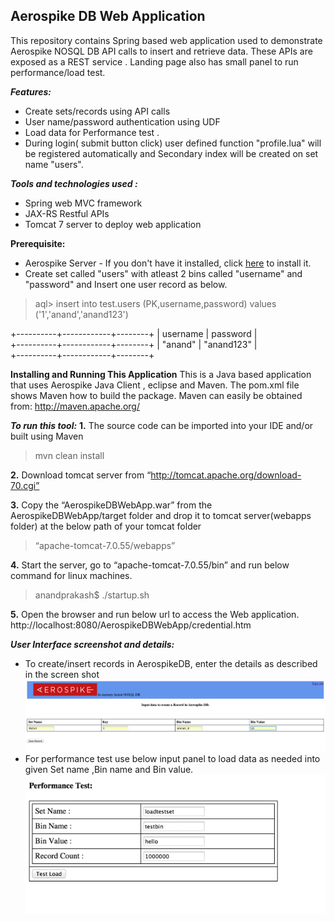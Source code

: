 

Aerospike DB Web Application
----------------------------


This repository contains Spring based web application used to demonstrate Aerospike NOSQL DB API calls to insert and retrieve data. These APIs are exposed as a REST service . Landing page also has small panel to run performance/load test.

***Features:***

 - Create sets/records using API calls
 - User name/password authentication using UDF
 - Load data for Performance test . 
 -  During login( submit button click) user defined function "profile.lua" will be registered automatically and Secondary index will be created on set name "users".


***Tools and technologies used :***

 - Spring web MVC framework
 - JAX-RS Restful APIs
 - Tomcat 7 server to deploy web application
 

****Prerequisite:**** 

 - Aerospike Server - If you don't have it installed, click [here](http://www.aerospike.com/docs/operations/install/) to install it.
 - Create set called "users" with atleast 2 bins called "username" and "password" and Insert one user record as below.

>  aql> insert into test.users (PK,username,password) values  
                               ('1','anand','anand123')
  

 +----------+------------+--------+
| username | password   |  
+----------+------------+--------+
| "anand"  | "anand123" |  
+----------+------------+--------+

 
**Installing and Running This Application**
This is a Java based application that uses Aerospike Java Client , eclipse and Maven. The pom.xml file shows Maven how to build the package. Maven can easily be obtained from:
http://maven.apache.org/

***To run this tool:*** 
 **1.** The source code can be imported into your IDE and/or built using Maven
    

>  mvn clean install

 **2.** Download tomcat server from “http://tomcat.apache.org/download-70.cgi” 
 
 **3.** Copy the “AerospikeDBWebApp.war” from the AerospikeDBWebApp/target folder and drop it to tomcat server(webapps folder) at the below path of your tomcat folder

>   “apache-tomcat-7.0.55/webapps”

 **4.** Start the server, go to “apache-tomcat-7.0.55/bin” and run below command for   linux machines. 
 

>   anandprakash$ ./startup.sh

 **5.** Open the browser and run below url to access the Web application.    
          http://localhost:8080/AerospikeDBWebApp/credential.htm

***User Interface screenshot and details:***

 - To create/insert records in AerospikeDB, enter the details as described in the screen shot
 ![Insert records](https://github.com/anandintouch/AerospikeDBWebApp/blob/master/src/main/webapp/images/insert_records.png)
 - For performance test use below input panel to load data as needed into given Set name ,Bin name and Bin value.  
 ![Load test panel](https://github.com/anandintouch/AerospikeDBWebApp/blob/master/src/main/webapp/images/loadtest.png)